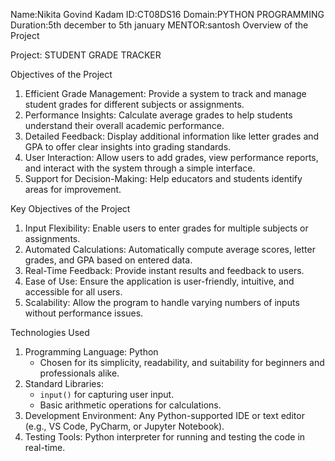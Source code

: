Name:Nikita Govind Kadam 
ID:CT08DS16
Domain:PYTHON PROGRAMMING
Duration:5th december to 5th january
MENTOR:santosh
Overview of the Project

Project: STUDENT GRADE TRACKER



 Objectives of the Project
1. Efficient Grade Management: Provide a system to track and manage student grades for different subjects or assignments.
2. Performance Insights: Calculate average grades to help students understand their overall academic performance.
3. Detailed Feedback: Display additional information like letter grades and GPA to offer clear insights into grading standards.
4. User Interaction: Allow users to add grades, view performance reports, and interact with the system through a simple interface.
5. Support for Decision-Making: Help educators and students identify areas for improvement.

 Key Objectives of the Project
1. Input Flexibility: Enable users to enter grades for multiple subjects or assignments.
2. Automated Calculations: Automatically compute average scores, letter grades, and GPA based on entered data.
3. Real-Time Feedback: Provide instant results and feedback to users.
4. Ease of Use: Ensure the application is user-friendly, intuitive, and accessible for all users.
5. Scalability: Allow the program to handle varying numbers of inputs without performance issues.

 Technologies Used
1. Programming Language: Python
   - Chosen for its simplicity, readability, and suitability for beginners and professionals alike.
2. Standard Libraries: 
   - `input()` for capturing user input.
   - Basic arithmetic operations for calculations.
3. Development Environment: Any Python-supported IDE or text editor (e.g., VS Code, PyCharm, or Jupyter Notebook).
4. Testing Tools: Python interpreter for running and testing the code in real-time.
